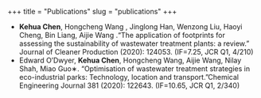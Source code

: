 +++
title = "Publications"
slug = "publications"
+++



- **Kehua Chen**, Hongcheng Wang , Jinglong Han, Wenzong Liu, Haoyi Cheng, Bin Liang, Aijie Wang .“The application of footprints for assessing the sustainability of wastewater treatment plants: a review.” Journal of Cleaner Production (2020): 124053. (IF=7.25, JCR Q1, 4/210)
- Edward O’Dwyer, **Kehua Chen**, Hongcheng Wang, Aijie Wang, Nilay Shah, Miao Guo∗. “Optimisation of wastewater treatment strategies in eco-industrial parks: Technology, location and transport.”Chemical Engineering Journal 381 (2020): 122643. (IF=10.65, JCR Q1, 2/340)

